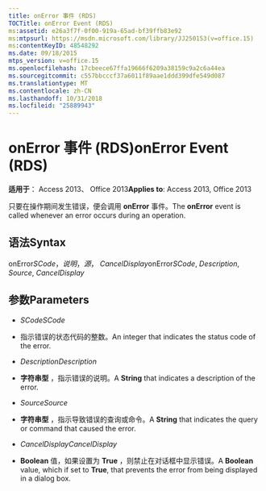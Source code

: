 ```yaml
---
title: onError 事件 (RDS)
TOCTitle: onError Event (RDS)
ms:assetid: e26a3f7f-0f00-919a-65ad-bf39ffb83e92
ms:mtpsurl: https://msdn.microsoft.com/library/JJ250153(v=office.15)
ms:contentKeyID: 48548292
ms.date: 09/18/2015
mtps_version: v=office.15
ms.openlocfilehash: 17cbeece67ffa19666f6209a38159c9a2c6a44ea
ms.sourcegitcommit: c557bbcccf37a6011f89aae1ddd399dfe549d087
ms.translationtype: MT
ms.contentlocale: zh-CN
ms.lasthandoff: 10/31/2018
ms.locfileid: "25889943"
---
```

# <a name="onerror-event-rds"></a><span data-ttu-id="8d673-102">onError 事件 (RDS)</span><span class="sxs-lookup"><span data-stu-id="8d673-102">onError Event (RDS)</span></span>


<span data-ttu-id="8d673-103">**适用于**： Access 2013、 Office 2013</span><span class="sxs-lookup"><span data-stu-id="8d673-103">**Applies to**: Access 2013, Office 2013</span></span>

<span data-ttu-id="8d673-104">只要在操作期间发生错误，便会调用 **onError** 事件。</span><span class="sxs-lookup"><span data-stu-id="8d673-104">The **onError** event is called whenever an error occurs during an operation.</span></span>

## <a name="syntax"></a><span data-ttu-id="8d673-105">语法</span><span class="sxs-lookup"><span data-stu-id="8d673-105">Syntax</span></span>

<span data-ttu-id="8d673-106">onError*SCode*，*说明*，*源*， *CancelDisplay*</span><span class="sxs-lookup"><span data-stu-id="8d673-106">onError*SCode*, *Description*, *Source*, *CancelDisplay*</span></span>

## <a name="parameters"></a><span data-ttu-id="8d673-107">参数</span><span class="sxs-lookup"><span data-stu-id="8d673-107">Parameters</span></span>

  - <span data-ttu-id="8d673-108">*SCode*</span><span class="sxs-lookup"><span data-stu-id="8d673-108">*SCode*</span></span>

  - <span data-ttu-id="8d673-109">指示错误的状态代码的整数。</span><span class="sxs-lookup"><span data-stu-id="8d673-109">An integer that indicates the status code of the error.</span></span>

  - <span data-ttu-id="8d673-110">*Description*</span><span class="sxs-lookup"><span data-stu-id="8d673-110">*Description*</span></span>

  - <span data-ttu-id="8d673-111">**字符串型** ，指示错误的说明。</span><span class="sxs-lookup"><span data-stu-id="8d673-111">A **String** that indicates a description of the error.</span></span>

  - <span data-ttu-id="8d673-112">*Source*</span><span class="sxs-lookup"><span data-stu-id="8d673-112">*Source*</span></span>

  - <span data-ttu-id="8d673-113">**字符串型** ，指示导致错误的查询或命令。</span><span class="sxs-lookup"><span data-stu-id="8d673-113">A **String** that indicates the query or command that caused the error.</span></span>

  - <span data-ttu-id="8d673-114">*CancelDisplay*</span><span class="sxs-lookup"><span data-stu-id="8d673-114">*CancelDisplay*</span></span>

  - <span data-ttu-id="8d673-115">**Boolean** 值，如果设置为 **True** ，则禁止在对话框中显示错误。</span><span class="sxs-lookup"><span data-stu-id="8d673-115">A **Boolean** value, which if set to **True**, that prevents the error from being displayed in a dialog box.</span></span>

